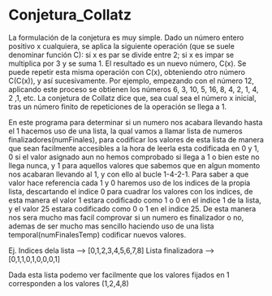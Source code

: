 # Conjetura_Collatz
    
    
La formulación de la conjetura es muy simple. Dado un número entero positivo x cualquiera, se aplica la siguiente operación (que se suele denominar función C): si x es par se     divide entre 2; si x es impar se multiplica por 3 y se suma 1. El resultado es un nuevo número, C(x). Se puede repetir esta misma operación con C(x), obteniendo otro número       C(C(x)), y así sucesivamente. Por ejemplo, empezando con el número 12, aplicando este proceso se obtienen los números 6, 3, 10, 5, 16, 8, 4, 2, 1, 4, 2 ,1, etc. La conjetura       de Collatz dice que, sea cual sea el número x inicial, tras un número finito de repeticiones de la operación se llega a 1.

En este programa para determinar si un numero nos acabara llevando hasta el 1 hacemos uso de una lista, la qual vamos a llamar lista de numeros finalizadores(numFinales), para     codificar los valores de esta lista de manera que sean facilmente accesibles a la hora de leerla esta codificada en 0 y 1, 0 si el valor asignado aun no hemos comprobado si       llega a 1 o bien este no llega nunca, y 1 para aquellos valores que sabemos que en algun momento nos acabaran llevando al 1, y con ello al bucle 1-4-2-1. Para saber a que         valor hace referencia cada 1 y 0 haremos uso de los indices de la propia lista, descartando el indice 0 para cuadrar los valores con los indices, de esta manera el valor 1         estara codificado como 1 o 0 en el indice 1 de la lista, y el valor 25 estara codificado como 0 o 1 en el indice 25. De esta manera nos sera mucho mas facil comprovar si un       numero es finalizador o no, ademas de ser mucho mas sencillo haciendo uso de una lista temporal(numFinalesTemp) codificar nuevos valores.
    
Ej.
Indices dela lista --> [0,1,2,3,4,5,6,7,8] 
Lista finalizadora --> [0,1,1,0,1,0,0,0,1]
    
Dada esta lista podemo ver facilmente que los valores fijados en 1 corresponden a los valores (1,2,4,8)
